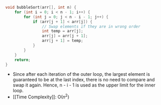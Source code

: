 ```C
void bubbleSort(arr[], int n) {
	for (int i = 0; i < n - 1; i++) {
		for (int j = 0; j < n - i - 1; j++) {
			if (arr[j + 1] < arr[j]) {
				// Swap elements if they are in wrong order
				int temp = arr[j];
				arr[j] = arr[j + 1];
				arr[j + 1] = temp;
			}
		}
	}
	return;
}
```

- Since after each iteration of the outer loop, the largest element is guaranteed to be at the last index, there is no need to compare and swap it again. Hence, n - i - 1 is used as the upper limit for the inner loop.
- [[Time Complexity]]: O($n^2$)